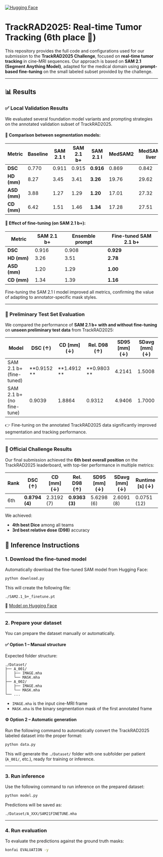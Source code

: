 [![Hugging Face](https://img.shields.io/badge/🤗%20Hugging%20Face-TrackRAD2025-yellow)](https://huggingface.co/VBoussot/Trackrad2025)

# TrackRAD2025: Real-time Tumor Tracking (6th place 🏅)

This repository provides the full code and configurations used for our submission to the **TrackRAD2025 Challenge**, focused on **real-time tumor tracking** in cine-MRI sequences.
Our approach is based on **SAM 2.1 (Segment Anything Model)**, adapted for the medical domain using **prompt-based fine-tuning** on the small labeled subset provided by the challenge.

---

## 📊 Results

### ✅ Local Validation Results

We evaluated several foundation model variants and prompting strategies on the annotated validation subset of TrackRAD2025.

#### 📌 Comparison between segmentation models:

| Metric         | Baseline | SAM 2.1 t | SAM 2.1 b+ | SAM 2.1 l | MedSAM2 | MedSAM2 liver | 
|----------------|----------|-----------|------------|-----------|---------|----------------|
| **DSC**        | 0.770    | 0.911     | 0.915      | **0.916** | 0.869   | 0.842          |
| **HD (mm)**    | 8.27     | 3.45      | 3.41       | **3.26**  | 19.76   | 29.62          |
| **ASD (mm)**   | 3.88     | 1.27      | 1.29       | **1.20**  | 17.01   | 27.32          |
| **CD (mm)**    | 6.42     | 1.51      | 1.46       | **1.34**  | 17.28   | 27.51          |

#### 📌 Effect of fine-tuning (on SAM 2.1 b+):

| Metric         | SAM 2.1 b+ | Ensemble prompt | Fine-tuned SAM 2.1 b+ |
|----------------|-----------|------------------|------------------------|
| **DSC**        | 0.916     | 0.908            | **0.929**              |
| **HD (mm)**    | 3.26      | 3.51             | **2.78**               |
| **ASD (mm)**   | 1.20      | 1.29             | **1.00**               |
| **CD (mm)**    | 1.34      | 1.39             | **1.16**               |

Fine-tuning the SAM 2.1 l model improved all metrics, confirming the value of adapting to annotator-specific mask styles.

---

### 🔬 Preliminary Test Set Evaluation

We compared the performance of **SAM 2.1 b+ with and without fine-tuning** on **unseen preliminary test data** from TrackRAD2025:

| Model                   | DSC (↑)        | CD [mm] (↓) | Rel. D98 (↑)   | SD95 [mm] (↓) | SDavg [mm] (↓) |
|-------------------------|----------------|-------------|----------------|----------------|----------------|
| SAM 2.1 b+ (fine-tuned) | **0.9152 **| **1.4912 **  | **0.9803 **  | 4.2141      | 1.5008      |
| SAM 2.1 b+ (no fine-tune)| 0.9039     | 1.8864      | 0.9312      | 4.9406      | 1.7000      |

👉 Fine-tuning on the annotated TrackRAD2025 data significantly improved segmentation and tracking performance.

---

### 🏁 Official Challenge Results

Our final submission achieved the **6th best overall position** on the TrackRAD2025 leaderboard, with top-tier performance in multiple metrics:

| Rank | DSC (↑)      | CD [mm] (↓) | Rel. D98 (↑) | SD95 [mm] (↓) | SDavg [mm] (↓) | Runtime [s] (↓) |
|------|--------------|-------------|--------------|----------------|----------------|-----------------|
| 6th  | **0.8794 (4)** | 2.3192 (7)  | **0.9363 (3)** | 5.6298 (6)     | 2.6091 (8)     | 0.0751 (12)     |

We achieved:
- **4th best Dice** among all teams
- **3rd best relative dose (D98)** accuracy
## 🚀 Inference Instructions

### 1. Download the fine-tuned model

Automatically download the fine-tuned SAM model from Hugging Face:

```bash
python download.py
```

This will create the following file:

```
./SAM2.1_b+_finetune.pt
```

🔗 [Model on Hugging Face](https://huggingface.co/VBoussot/Trackrad2025)

---

### 2. Prepare your dataset

You can prepare the dataset manually or automatically.

#### ✅ Option 1 – Manual structure

Expected folder structure:

```
./Dataset/
├── A_001/
│   ├── IMAGE.mha
│   └── MASK.mha
├── A_002/
│   ├── IMAGE.mha
│   └── MASK.mha
└── ...
```

- `IMAGE.mha` is the input cine-MRI frame  
- `MASK.mha` is the binary segmentation mask of the first annotated frame

#### ⚙️ Option 2 – Automatic generation

Run the following command to automatically convert the TrackRAD2025 labeled dataset into the proper format:

```bash
python data.py
```

This will generate the `./Dataset/` folder with one subfolder per patient (`A_001/`, etc.), ready for training or inference.

---

### 3. Run inference

Use the following command to run inference on the prepared dataset:

```bash
python model.py
```

Predictions will be saved as:

```
./Dataset/A_XXX/SAM21FINETUNE.mha
```

---

### 4. Run evaluation

To evaluate the predictions against the ground truth masks:

```bash
konfai EVALUATION -y
```

